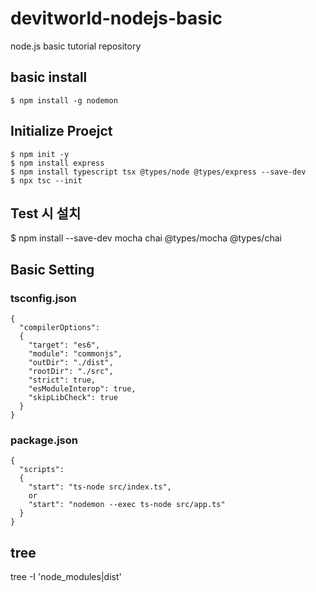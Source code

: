 # devitworld-nodejs-basic

node.js basic tutorial repository

## basic install
```
$ npm install -g nodemon
```

## Initialize Proejct

```
$ npm init -y
$ npm install express
$ npm install typescript tsx @types/node @types/express --save-dev
$ npx tsc --init
```

## Test 시 설치

$ npm install --save-dev mocha chai @types/mocha @types/chai

## Basic Setting

### tsconfig.json

```
{
  "compilerOptions":
  {
    "target": "es6",
    "module": "commonjs",
    "outDir": "./dist",
    "rootDir": "./src",
    "strict": true,
    "esModuleInterop": true,
    "skipLibCheck": true
  }
}
```

### package.json

```
{
  "scripts":
  {
    "start": "ts-node src/index.ts",
    or
    "start": "nodemon --exec ts-node src/app.ts"
  }
}
```

## tree

tree -I 'node_modules|dist'
